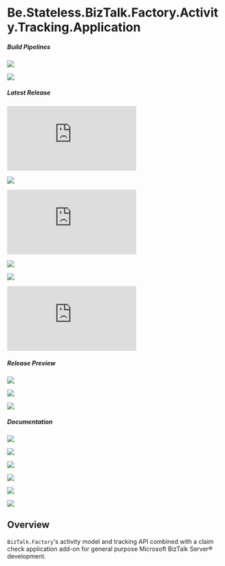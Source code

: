 ﻿# Be.Stateless.BizTalk.Factory.Activity.Tracking.Application

##### Build Pipelines

[![][pipeline.mr.badge]][pipeline.mr]

[![][pipeline.ci.badge]][pipeline.ci]

##### Latest Release

[![][package.badge]][package]

[![][nuget.badge]][nuget]

[![][package.claim.store.agent.badge]][package.claim.store.agent]

[![][nuget.claim.check.schemas.badge]][nuget.claim.check.schemas]

[![][nuget.claim.check.maps.badge]][nuget.claim.check.maps]

[![][release.badge]][release]

##### Release Preview

<!-- TODO preview deployment packages -->

[![][nuget.preview.badge]][nuget.preview]

[![][nuget.claim.check.schemas.preview.badge]][nuget.claim.check.schemas.preview]

[![][nuget.claim.check.maps.preview.badge]][nuget.claim.check.maps.preview]

##### Documentation

[![][doc.main.badge]][doc.main]

[![][doc.this.badge]][doc.this]

[![][help.badge]][help]

[![][help.claim.check.schemas.badge]][help.claim.check.schemas]

[![][help.claim.check.maps.badge]][help.claim.check.maps]

[![][help.claim.store.agent.badge]][help.claim.store.agent]

## Overview

`BizTalk.Factory`'s activity model and tracking API combined with a claim check application add-on for general purpose Microsoft BizTalk Server® development.

<!-- badges -->

[doc.main.badge]: https://img.shields.io/static/v1?label=BizTalk.Factory%20SDK&message=User's%20Guide&color=8CA1AF&logo=readthedocs
[doc.main]: https://www.stateless.be/ "BizTalk.Factory SDK User's Guide"
[doc.this.badge]: https://img.shields.io/static/v1?label=Be.Stateless.BizTalk.Factory.Activity.Tracking.Application&message=User's%20Guide&color=8CA1AF&logo=readthedocs
[doc.this]: https://www.stateless.be/BizTalk/Factory/Activity/Tracking/Application "Be.Stateless.BizTalk.Factory.Activity.Tracking.Application User's Guide"
[github.badge]: https://img.shields.io/static/v1?label=Repository&message=Be.Stateless.BizTalk.Factory.Activity.Tracking.Application&logo=github
[github]: https://github.com/icraftsoftware/Be.Stateless.BizTalk.Factory.Activity.Tracking.Application "Be.Stateless.BizTalk.Factory.Activity.Tracking.Application GitHub Repository"
[help.badge]: https://img.shields.io/static/v1?label=Be.Stateless.BizTalk.Activity.Tracking&message=Developer%20Help&color=8CA1AF&logo=microsoftacademic
[help]: https://github.com/icraftsoftware/biztalk.factory.github.io/blob/master/Help/BizTalk/Activity/Tracking/README.md "Be.Stateless.BizTalk.Activity.Tracking Developer Help"
[help.claim.check.maps.badge]: https://img.shields.io/static/v1?label=Be.Stateless.BizTalk.Claim.Check.Maps&message=Developer%20Help&color=8CA1AF&logo=microsoftacademic
[help.claim.check.maps]: https://github.com/icraftsoftware/biztalk.factory.github.io/blob/master/Help/BizTalk/Claim/Check/Maps/README.md "Be.Stateless.BizTalk.Claim.Check.Maps Developer Help"
[help.claim.check.schemas.badge]: https://img.shields.io/static/v1?label=Be.Stateless.BizTalk.Claim.Check.Schemas&message=Developer%20Help&color=8CA1AF&logo=microsoftacademic
[help.claim.check.schemas]: https://github.com/icraftsoftware/biztalk.factory.github.io/blob/master/Help/BizTalk/Claim/Check/Schemas/README.md "Be.Stateless.BizTalk.Claim.Check.Schemas Developer Help"
[help.claim.store.agent.badge]: https://img.shields.io/static/v1?label=Be.Stateless.BizTalk.Claim.Store.Agent&message=Developer%20Help&color=8CA1AF&logo=microsoftacademic
[help.claim.store.agent]: https://github.com/icraftsoftware/biztalk.factory.github.io/blob/master/Help/BizTalk/Claim/Store/Agent/README.md "Be.Stateless.BizTalk.Claim.Store.Agent Developer Help"
[nuget.badge]: https://img.shields.io/nuget/v/Be.Stateless.BizTalk.Activity.Tracking.svg?label=Be.Stateless.BizTalk.Activity.Tracking&style=flat&logo=nuget
[nuget]: https://www.nuget.org/packages/Be.Stateless.BizTalk.Activity.Tracking "Be.Stateless.BizTalk.Activity.Tracking NuGet Package"
[nuget.preview.badge]: https://badge-factory.azurewebsites.net/package/icraftsoftware/be.stateless/BizTalk.Factory.Preview/Be.Stateless.BizTalk.Activity.Tracking?logo=nuget
[nuget.preview]: https://dev.azure.com/icraftsoftware/be.stateless/_packaging?_a=package&feed=BizTalk.Factory.Preview&package=Be.Stateless.BizTalk.Activity.Tracking&protocolType=NuGet "Be.Stateless.BizTalk.Activity.Tracking Preview NuGet Package"
[nuget.claim.check.maps.badge]: https://img.shields.io/nuget/v/Be.Stateless.BizTalk.Claim.Check.Maps.svg?label=Be.Stateless.BizTalk.Claim.Check.Maps&style=flat&logo=nuget
[nuget.claim.check.maps]: https://www.nuget.org/packages/Be.Stateless.BizTalk.Claim.Check.Maps "Be.Stateless.BizTalk.Claim.Check.Maps NuGet Package"
[nuget.claim.check.maps.preview.badge]: https://badge-factory.azurewebsites.net/package/icraftsoftware/be.stateless/BizTalk.Factory.Preview/Be.Stateless.BizTalk.Claim.Check.Maps?logo=nuget
[nuget.claim.check.maps.preview]: https://dev.azure.com/icraftsoftware/be.stateless/_packaging?_a=package&feed=BizTalk.Factory.Preview&package=Be.Stateless.BizTalk.Claim.Check.Maps&protocolType=NuGet "Be.Stateless.BizTalk.Claim.Check.Maps Preview NuGet Package"
[nuget.claim.check.schemas.badge]: https://img.shields.io/nuget/v/Be.Stateless.BizTalk.Claim.Check.Schemas.svg?label=Be.Stateless.BizTalk.Claim.Check.Schemas&style=flat&logo=nuget
[nuget.claim.check.schemas]: https://www.nuget.org/packages/Be.Stateless.BizTalk.Claim.Check.Schemas "Be.Stateless.BizTalk.Claim.Check.Schemas NuGet Package"
[nuget.claim.check.schemas.preview.badge]: https://badge-factory.azurewebsites.net/package/icraftsoftware/be.stateless/BizTalk.Factory.Preview/Be.Stateless.BizTalk.Claim.Check.Schemas?logo=nuget
[nuget.claim.check.schemas.preview]: https://dev.azure.com/icraftsoftware/be.stateless/_packaging?_a=package&feed=BizTalk.Factory.Preview&package=Be.Stateless.BizTalk.Claim.Check.Schemas&protocolType=NuGet "Be.Stateless.BizTalk.Claim.Check.Schemas Preview NuGet Package"
[package.badge]: https://img.shields.io/github/v/release/icraftsoftware/Be.Stateless.BizTalk.Factory.Activity.Tracking.Application?label=Be.Stateless.BizTalk.Factory.Activity.Tracking.Application.Deployment.zip&style=flat&logo=github
[package]: https://github.com/icraftsoftware/Be.Stateless.BizTalk.Factory.Activity.Tracking.Application/releases/latest/download/Be.Stateless.BizTalk.Factory.Activity.Tracking.Application.Deployment.zip
[package.claim.store.agent.badge]: https://img.shields.io/github/v/release/icraftsoftware/Be.Stateless.BizTalk.Factory.Activity.Tracking.Application?label=Be.Stateless.BizTalk.Claim.Store.Agent.Deployment.zip&style=flat&logo=github
[package.claim.store.agent]: https://github.com/icraftsoftware/Be.Stateless.BizTalk.Factory.Activity.Tracking.Application/releases/latest/download/Be.Stateless.BizTalk.Claim.Store.Agent.Deployment.zip
[pipeline.ci.badge]: https://dev.azure.com/icraftsoftware/be.stateless/_apis/build/status/Be.Stateless.BizTalk.Factory.Activity.Tracking.Application%20Continuous%20Integration?branchName=master&label=Continuous%20Integration%20Build
[pipeline.ci]: https://dev.azure.com/icraftsoftware/be.stateless/_build/latest?definitionId=75&branchName=master "Be.Stateless.BizTalk.Factory.Activity.Tracking.Application Continuous Integration Build Pipeline"
[pipeline.mr.badge]: https://dev.azure.com/icraftsoftware/be.stateless/_apis/build/status/Be.Stateless.BizTalk.Factory.Activity.Tracking.Application%20Manual%20Release?branchName=master&label=Manual%20Release%20Build
[pipeline.mr]: https://dev.azure.com/icraftsoftware/be.stateless/_build/latest?definitionId=76&branchName=master "Be.Stateless.BizTalk.Factory.Activity.Tracking.Application Manual Release Build Pipeline"
[release.badge]: https://img.shields.io/github/v/release/icraftsoftware/Be.Stateless.BizTalk.Factory.Activity.Tracking.Application?label=Release&logo=github
[release]: https://github.com/icraftsoftware/Be.Stateless.BizTalk.Factory.Activity.Tracking.Application/releases/latest "Be.Stateless.BizTalk.Factory.Activity.Tracking.Application Release"
